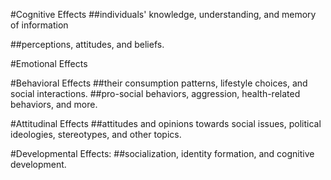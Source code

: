 #Cognitive Effects
##individuals' knowledge, understanding, and memory of information 

##perceptions, attitudes, and beliefs.

#Emotional Effects

#Behavioral Effects
##their consumption patterns, lifestyle choices, and social interactions.
##pro-social behaviors, aggression, health-related behaviors, and more.

#Attitudinal Effects
##attitudes and opinions towards social issues, political ideologies, stereotypes, and other topics.

#Developmental Effects:
##socialization, identity formation, and cognitive development.
